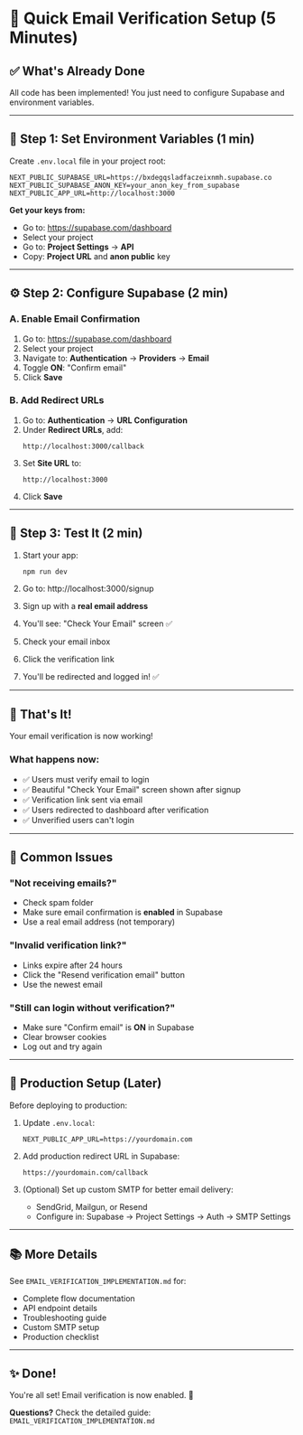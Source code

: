 # 🚀 Quick Email Verification Setup (5 Minutes)

## ✅ What's Already Done

All code has been implemented! You just need to configure Supabase and environment variables.

---

## 📝 Step 1: Set Environment Variables (1 min)

Create `.env.local` file in your project root:

```env
NEXT_PUBLIC_SUPABASE_URL=https://bxdegqsladfaczeixnmh.supabase.co
NEXT_PUBLIC_SUPABASE_ANON_KEY=your_anon_key_from_supabase
NEXT_PUBLIC_APP_URL=http://localhost:3000
```

**Get your keys from:**
- Go to: https://supabase.com/dashboard
- Select your project
- Go to: **Project Settings** → **API**
- Copy: **Project URL** and **anon public** key

---

## ⚙️ Step 2: Configure Supabase (2 min)

### A. Enable Email Confirmation

1. Go to: https://supabase.com/dashboard
2. Select your project
3. Navigate to: **Authentication** → **Providers** → **Email**
4. Toggle **ON**: "Confirm email"
5. Click **Save**

### B. Add Redirect URLs

1. Go to: **Authentication** → **URL Configuration**
2. Under **Redirect URLs**, add:
   ```
   http://localhost:3000/callback
   ```
3. Set **Site URL** to:
   ```
   http://localhost:3000
   ```
4. Click **Save**

---

## 🧪 Step 3: Test It (2 min)

1. Start your app:
   ```bash
   npm run dev
   ```

2. Go to: http://localhost:3000/signup

3. Sign up with a **real email address**

4. You'll see: "Check Your Email" screen ✅

5. Check your email inbox

6. Click the verification link

7. You'll be redirected and logged in! ✅

---

## 🎯 That's It!

Your email verification is now working!

### What happens now:
- ✅ Users must verify email to login
- ✅ Beautiful "Check Your Email" screen shown after signup
- ✅ Verification link sent via email
- ✅ Users redirected to dashboard after verification
- ✅ Unverified users can't login

---

## 🚨 Common Issues

### "Not receiving emails?"
- Check spam folder
- Make sure email confirmation is **enabled** in Supabase
- Use a real email address (not temporary)

### "Invalid verification link?"
- Links expire after 24 hours
- Click the "Resend verification email" button
- Use the newest email

### "Still can login without verification?"
- Make sure "Confirm email" is **ON** in Supabase
- Clear browser cookies
- Log out and try again

---

## 📧 Production Setup (Later)

Before deploying to production:

1. Update `.env.local`:
   ```env
   NEXT_PUBLIC_APP_URL=https://yourdomain.com
   ```

2. Add production redirect URL in Supabase:
   ```
   https://yourdomain.com/callback
   ```

3. (Optional) Set up custom SMTP for better email delivery:
   - SendGrid, Mailgun, or Resend
   - Configure in: Supabase → Project Settings → Auth → SMTP Settings

---

## 📚 More Details

See `EMAIL_VERIFICATION_IMPLEMENTATION.md` for:
- Complete flow documentation
- API endpoint details
- Troubleshooting guide
- Custom SMTP setup
- Production checklist

---

## ✨ Done!

You're all set! Email verification is now enabled. 🎉

**Questions?** Check the detailed guide: `EMAIL_VERIFICATION_IMPLEMENTATION.md`

